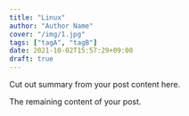 ```yaml
---
title: "Linux"
author: "Author Name"
cover: "/img/1.jpg"
tags: ["tagA", "tagB"]
date: 2021-10-02T15:57:29+09:00
draft: true
---
```


Cut out summary from your post content here.

<!--more-->

The remaining content of your post.
